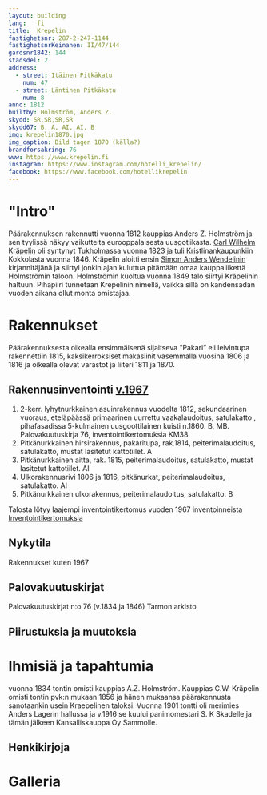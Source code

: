 ```yaml
---
layout: building
lang:   fi
title:  Krepelin
fastighetsnr: 287-2-247-1144
fastighetsnrKeinanen: II/47/144
gardsnr1842: 144
stadsdel: 2
address:
  - street: Itäinen Pitkäkatu
    num: 47
  - street: Läntinen Pitkäkatu
    num: 8
anno: 1812
builtby: Holmström, Anders Z.
skydd: SR,SR,SR,SR
skydd67: B, A, AI, AI, B
img: krepelin1870.jpg
img_caption: Bild tagen 1870 (källa?)
brandforsakring: 76
www: https://www.krepelin.fi
instagram: https://www.instagram.com/hotelli_krepelin/
facebook: https://www.facebook.com/hotellikrepelin
---
```


# "Intro"
Päärakennuksen rakennutti vuonna 1812 kauppias Anders Z. Holmström ja sen tyylissä näkyy vaikutteita eurooppalaisesta uusgotiikasta. [Carl Wilhelm Kräpelin](/people/kräpelin_carl_wilhelm/fi) oli syntynyt Tukholmassa vuonna 1823 ja tuli Kristlinankaupunkiin Kokkolasta vuonna 1846. Kräpelin aloitti ensin [Simon Anders Wendelinin](/people/wendelin_simon_anders/fi) kirjannitäjänä ja siirtyi jonkin ajan kuluttua pitämään omaa kauppaliikettä Holmströmin taloon. Holmströmin kuoltua vuonna 1849 talo siirtyi Kräpelinin haltuun. Pihapiiri tunnetaan Krepelinin nimellä, vaikka sillä on kandensadan vuoden aikana ollut monta omistajaa.

# Rakennukset
Päärakennuksesta oikealla ensimmäisenä sijaitseva ”Pakari” eli leivintupa rakennettiin 1815, kaksikerroksiset makasiinit vasemmalla vuosina 1806 ja 1816 ja oikealla olevat varastot ja liiteri 1811 ja 1870.

## Rakennusinventointi <a href="/sources/keinanen_karki.pdf">v.1967</a>
1. 2-kerr. lyhytnurkkainen asuinrakennus vuodelta 1812, sekundaarinen vuoraus, eteläpäässä primaarinen uurrettu vaakalaudoitus, satulakatto , pihafasadissa 5-kulmainen uusgoottilainen kuisti n.1860. B, MB. Palovakuutuskirja  76, inventointikertomuksia KM38
2. Pitkänurkkainen hirsirakennus, pakaritupa, rak.1814, peiterimalaudoitus, satulakatto, mustat lasitetut kattotiilet. A
3. Pitkänurkkainen aitta, rak. 1815, peiterimalaudoitus, satulakatto, mustat lasitetut kattotiilet. AI
4. Ulkorakennusrivi 1806 ja 1816, pitkänurkat, peiterimalaudoitus, satulakatto. AI
5. Pitkänurkkainen ulkorakennus, peiterimalaudoitus, satulakatto. B

Talosta lötyy laajempi inventointikertomus vuoden 1967 inventoinneista <a href="inventointikertomuksia">Inventointikertomuksia</a>

## Nykytila
Rakennukset kuten 1967

## Palovakuutuskirjat
Palovakuutuskirjat n:o 76 (v.1834 ja 1846) Tarmon arkisto

## Piirustuksia ja muutoksia

# Ihmisiä ja tapahtumia
vuonna 1834 tontin omisti kauppias  A.Z. Holmström. Kauppias C.W. Kräpelin
omisti tontin pvk:n mukaan 1856 ja hänen mukaansa päärakennusta sanotaankin
usein Kraepelinen taloksi. Vuonna 1901 tontti oli merimies Anders Lagerin hallussa ja v.1916 se
kuului panimomestari S. K Skadelle ja tämän jälkeen Kansalliskauppa Oy Sammolle.


## Henkikirjoja

# Galleria
